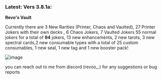 ### Latest: Vers 3.8.1a:

**Revo's Vault**

Currently there are 3 New Rarities (Printer, Chaos and Vaulted), 27 Printer Jokers with their own decks , 6 Chaos Jokers, 7 Vaulted Jokers 55 normal jokers for a total of **94** jokers, 13 new enhancements, 2 new tarots, 3 new spectral cards,2 new consumable types with a total of 25 custom consumables, 1 new seal, 1 new tag and 1 new booster pack!


![image](https://github.com/user-attachments/assets/68eb6121-092c-4882-b69b-1a7272910e5c)


you can reach out to me from discord (revoo_.) for any suggestions or bug reports
